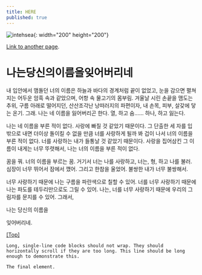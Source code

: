 ```yaml
---
title: HERE
published: true
---
```


![intehsea](https://data.whicdn.com/images/325319346/original.jpg){: width="200" height="200"}


[Link to another page](https://story.kakao.com/_GUl9C9).

# <a name="top"></a>**나는당신의이름을잊어버리네**







내 입안에서 맴돌던 너의 이름은 하늘과 바다의 경계처럼 끝이 없었고, 눈을 감으면 펼쳐지는 어두운 암흑 속과 같았으며, 어항 속 물고기의 몸부림. 겨울날 시린 손끝을 맴도는 추위, 구름 아래로 떨어지던, 산산조각난 낭떠러지의 파편이자, 내 손목, 피부, 살갗에 닿는 온기. 그래. 나는 네 이름을 잃어버리곤 한다. 열, 하고 숨…… 하나, 하고 잃는다.

나는 네 이름을 부른 적이 없다. 사랑에 빠질 것 같았기 때문이다. 그 단출한 세 자를 입 밖으로 내면 더이상 돌이킬 수 없을 만큼 너를 사랑하게 될까 봐 겁이 나서 너의 이름을 부른 적이 없다. 너를 사랑하는 내가 들통날 것 같았기 때문이다. 사랑을 집어삼킨 그 이름이 내게는 너무 뚜렷해서, 나는 너의 이름을 부른 적이 없다. 

꿈을 꿔. 너의 이름을 부르는 꿈. 거기서 너는 나를 사랑하고, 너는, 형, 하고 나를 불러. 심장이 너무 뛰어서 잠에서 깼어. 그리고 한참을 울었어. 불쌍한 내가 너무 불쌍해서.

너무 사랑하기 때문에 나는 구름을 파란색으로 칠할 수 있어.
너를 너무 사랑하기 때문에 나는 파도를 테두리만으로도 그릴 수 있어.
나는, 너를 너무 사랑하기 때문에 우리의 그림자를 문지를 수 있어. 그래서,




나는
당신의
이름을

잊어버리네.





[[Top]](#top)

```
Long, single-line code blocks should not wrap. They should horizontally scroll if they are too long. This line should be long enough to demonstrate this.
```

```
The final element.
```
